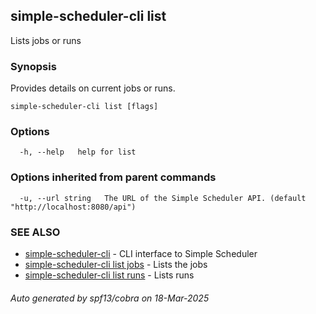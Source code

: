 ## simple-scheduler-cli list

Lists jobs or runs

### Synopsis

Provides details on current jobs or runs.

```
simple-scheduler-cli list [flags]
```

### Options

```
  -h, --help   help for list
```

### Options inherited from parent commands

```
  -u, --url string   The URL of the Simple Scheduler API. (default "http://localhost:8080/api")
```

### SEE ALSO

* [simple-scheduler-cli](simple-scheduler-cli.md)	 - CLI interface to Simple Scheduler
* [simple-scheduler-cli list jobs](simple-scheduler-cli_list_jobs.md)	 - Lists the jobs
* [simple-scheduler-cli list runs](simple-scheduler-cli_list_runs.md)	 - Lists runs

###### Auto generated by spf13/cobra on 18-Mar-2025

